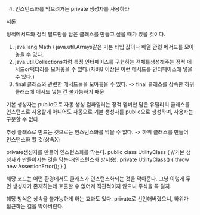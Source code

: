 4. 인스턴스화를 막으려거든 private 생성자를 사용하라

서론

정적메서드와 정적 필드만을 담은 클래스를 만들고 싶을 때가 있을 것이다.

1. java.lang.Math / java.util.Arrays같은 기본 타입 값이나 배열 관련 메서드를 모아놓을 수 있다.
2. java.util.Collections처럼 특정 인터페이스를 구현하는 객체를생성해주는 정적 메서드or팩터리를 모아놓을 수 있다.(자바8 이상은 이런 메서드를 인터페이스에 넣을 수 있다.)
3. final 클래스와 관련한 메서드들을 모아놓을 수 있다. -> final 클래스를 상속한 하위 클래스에 메서드 넣는 건 불가능하기 때문

기본 생성자는 public으로 자동 생성
컴파일러는 정적 멤버만 담은 유틸리티 클래스를 인스턴스로 사용할게 아니어도 자동으로 기본 생성자를 public으로 생성하며, 사용자는 구분할 수 없다.

추상 클래스로 만드는 것으로는 인스턴스화를 막을 수 없다.
-> 하위 클래스를 만들어 인스턴스화 할 것(상속X)

private생성자를 만들어 인스턴스화를 막는다.
public class UtilityClass {
    //기본 생성자가 만들어지는 것을 막는다(인스턴스화 방지용).
    private UtilityClass() {
        throw new AssertionError();
    }
}


해당 코드는 어떤 환경에서도 클래스가 인스턴스화되는 것을 막아준다.
그냥 이렇게 두면 생성자가 존재하는데 호출할 수 없어져 직관적이지 않으니 주석을 꼭 달자.

해당 방식은 상속을 불가능하게 하는 효과도 있다. 
private로 선언해버렸으니, 하위가 접근하는 길을 막아버린다.





